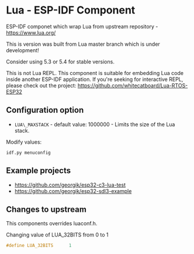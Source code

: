 # Lua - ESP-IDF Component

ESP-IDF componet which wrap Lua from upstream repository - https://www.lua.org/

This is version was built from Lua master branch which is under development!

Consider using 5.3 or 5.4 for stable versions.

This is not Lua REPL. This component is suitable for embedding Lua code inside another ESP-IDF application. 
If you're seeking for interactive REPL, please check out the project: https://github.com/whitecatboard/Lua-RTOS-ESP32

## Configuration option

- `LUA\_MAXSTACK` - default value: 1000000 - Limits the size of the Lua stack.

Modify values:

```shell
idf.py menuconfig
```

## Example projects

- https://github.com/georgik/esp32-c3-lua-test
- https://github.com/georgik/esp32-sdl3-example

## Changes to upstream

This components overrides luaconf.h. 

Changing value of LUA\_32BITS from 0 to 1

```c
#define LUA_32BITS      1
```

